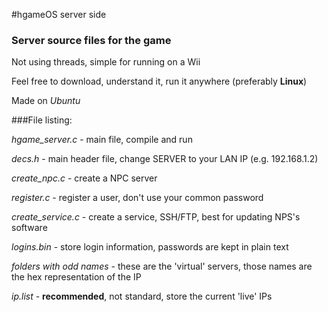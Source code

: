 #hgameOS server side

### Server source files for the game

Not using threads, simple for running on a Wii

Feel free to download, understand it, run it anywhere (preferably **Linux**)

Made on *Ubuntu*

###File listing:

*hgame_server.c*	- main file, compile and run

*decs.h*		- main header file, change SERVER to your LAN IP (e.g. 192.168.1.2)

*create_npc.c*		- create a NPC server

*register.c*		- register a user, don't use your common password

*create_service.c*	- create a service, SSH/FTP, best for updating NPS's software

*logins.bin*		- store login information, passwords are kept in plain text

*folders with odd names*	- these are the 'virtual' servers, those names are the hex representation of the IP

*ip.list*		- **recommended**, not standard, store the current 'live' IPs
